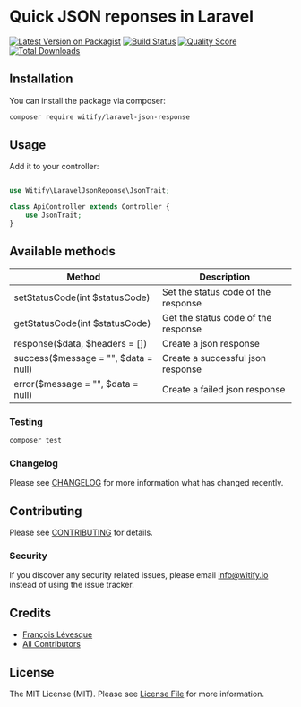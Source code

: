# Quick JSON reponses in Laravel 

[![Latest Version on Packagist](https://img.shields.io/packagist/v/Witify/laravel-json-response.svg?style=flat-square)](https://packagist.org/packages/witify/laravel-json-response)
[![Build Status](https://img.shields.io/travis/Witify/laravel-json-response/master.svg?style=flat-square)](https://travis-ci.org/witify/laravel-json-response)
[![Quality Score](https://img.shields.io/scrutinizer/g/Witify/laravel-json-response.svg?style=flat-square)](https://scrutinizer-ci.com/g/witify/laravel-json-response)
[![Total Downloads](https://img.shields.io/packagist/dt/Witify/laravel-json-response.svg?style=flat-square)](https://packagist.org/packages/witify/laravel-json-response)

## Installation

You can install the package via composer:

```bash
composer require witify/laravel-json-response
```

## Usage

Add it to your controller:
``` php

use Witify\LaravelJsonReponse\JsonTrait;

class ApiController extends Controller {
    use JsonTrait;
}
```

## Available methods

| Method | Description |
| --- | --- |
| setStatusCode(int $statusCode) | Set the status code of the response |
| getStatusCode(int $statusCode) | Get the status code of the response |
| response($data, $headers = []) | Create a json response |
| success($message = "", $data = null) | Create a successful json response |
| error($message = "", $data = null) | Create a failed json response  |

### Testing

``` bash
composer test
```

### Changelog

Please see [CHANGELOG](CHANGELOG.md) for more information what has changed recently.

## Contributing

Please see [CONTRIBUTING](CONTRIBUTING.md) for details.

### Security

If you discover any security related issues, please email info@witify.io instead of using the issue tracker.

## Credits

- [François Lévesque](https://github.com/francoislevesque)
- [All Contributors](../../contributors)

## License

The MIT License (MIT). Please see [License File](LICENSE.md) for more information.
